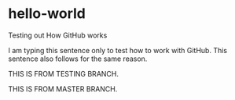 # hello-world
Testing out How GitHub works

I am typing this sentence only to test how to work with GitHub.
This sentence also follows for the same reason.

THIS IS FROM  TESTING BRANCH.

THIS IS FROM MASTER BRANCH.